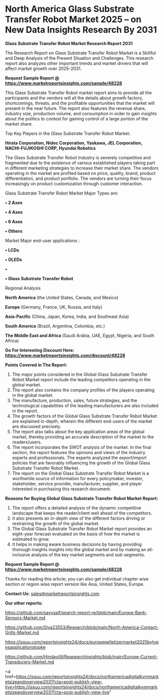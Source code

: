 # North America Glass Substrate Transfer Robot Market 2025 – on New Data Insights Research By 2031

<strong>Glass Substrate Transfer Robot Market Research Report 2031</strong>

The Research Report on Glass Substrate Transfer Robot Market is a Skillful and Deep Analysis of the Present Situation and Challenges. This research report also analyzes other important trends and market drivers that will affect market growth over 2025-2031.

<strong>Request Sample Report @ <a href=https://www.marketreportsinsights.com/sample/48228>https://www.marketreportsinsights.com/sample/48228</a></strong>

This Glass Substrate Transfer Robot market report aims to provide all the participants and the vendors will all the details about growth factors, shortcomings, threats, and the profitable opportunities that the market will present in the near future. The report also features the revenue share, industry size, production volume, and consumption in order to gain insights about the politics to contest for gaining control of a large portion of the market share.

Top Key Players in the Glass Substrate Transfer Robot Market:

<strong>Hirata Corporation, Nidec Corporation, Yaskawa, JEL Corporation, NACHI-FUJIKOSHI CORP, Hyundai Robotics</strong>

The Glass Substrate Transfer Robot Industry is severely competitive and fragmented due to the existence of various established players taking part in different marketing strategies to increase their market share. The vendors operating in the market are profiled based on price, quality, brand, product differentiation, and product portfolio. The vendors are turning their focus increasingly on product customization through customer interaction.

Glass Substrate Transfer Robot Market Major Types are:

<strong>•  2 Axes

•  4 Axes

•  6 Axes

•  Others</strong>

Market Major end-user applications :

<strong>•  LCDs

•  OLEDs

•  

•  Glass Substrate Transfer Robot</strong>

Regional Analysis

</u><strong><b>North America</b></strong> (the United States, Canada, and Mexico)

<strong><b>Europe </b></strong>(Germany, France, UK, Russia, and Italy)

<strong><b>Asia-Pacific</b></strong> (China, Japan, Korea, India, and Southeast Asia)

<strong><b>South America</b></strong> (Brazil, Argentina, Colombia, etc.)

<strong><b>The Middle East and Africa</b></strong> (Saudi Arabia, UAE, Egypt, Nigeria, and South Africa)

<strong>Go For Interesting Discount Here: <a href=https://www.marketreportsinsights.com/discount/48228>https://www.marketreportsinsights.com/discount/48228</a></strong>

<strong>Points Covered in The Report:</strong>
<ol>
  <li>The major points considered in the Global Glass Substrate Transfer Robot Market report include the leading competitors operating in the global market.</li>
  <li>The report also contains the company profiles of the players operating in the global market.</li>
  <li>The manufacture, production, sales, future strategies, and the technological capabilities of the leading manufacturers are also included in the report.</li>
  <li>The growth factors of the Global Glass Substrate Transfer Robot Market are explained in-depth, wherein the different end-users of the market are discussed precisely.</li>
  <li>The report also talks about the key application areas of the global market, thereby providing an accurate description of the market to the readers/users.</li>
  <li>The report incorporates the SWOT analysis of the market. In the final section, the report features the opinions and views of the industry experts and professionals. The experts analyzed the export/import policies that are favorably influencing the growth of the Global Glass Substrate Transfer Robot Market.</li>
  <li>The report on the Global Glass Substrate Transfer Robot Market is a worthwhile source of information for every policymaker, investor, stakeholder, service provider, manufacturer, supplier, and player interested in purchasing this research document.</li>
</ol>
<strong>Reasons for Buying Global Glass Substrate Transfer Robot Market Report:</strong>

<ol>
  <li>The report offers a detailed analysis of the dynamic competitive landscape that keeps the reader/client well ahead of the competitors.</li>
  <li>It also presents an in-depth view of the different factors driving or restraining the growth of the global market.</li>
  <li>The Global Glass Substrate Transfer Robot Market report provides an eight-year forecast evaluated on the basis of how the market is estimated to grow.</li>
  <li>It helps in making aware business decisions by having providing thorough insights insights into the global market and by making an all-inclusive analysis of the key market segments and sub-segments.</li>
</ol>
<strong>Request Sample Report @ <a href=https://www.marketreportsinsights.com/sample/48228>https://www.marketreportsinsights.com/sample/48228</a></strong>


Thanks for reading this article; you can also get individual chapter wise section or region wise report version like Asia, United States, Europe.

<strong>Contact Us:</strong>
sales@marketreportsinsights.com

<strong>Our other reports:</strong>

<a href=https://github.com/sayysaif/search-report-re/blob/main/Europe-Bank-Sensors-Market.md>https://github.com/sayysaif/search-report-re/blob/main/Europe-Bank-Sensors-Market.md</a>

<a href=https://github.com/Siya23553/Research/blob/main/North-America-Contact-Grills-Market.md>https://github.com/Siya23553/Research/blob/main/North-America-Contact-Grills-Market.md</a>

<a href=https://issuu.com/reportsinsights24/docs/europepelletizermarket2025bytypesapplicationstopke>https://issuu.com/reportsinsights24/docs/europepelletizermarket2025bytypesapplicationstopke</a>

<a href=https://github.com/Hindavii9/ReasearchInsights/blob/main/Europe-Current-Transducers-Market.md>https://github.com/Hindavii9/ReasearchInsights/blob/main/Europe-Current-Transducers-Market.md</a>

<a href=https://issuu.com/reportsinsights24/docs/northamericadigitalkvmmarketsizeandoverview2031?cta=post-publish-view-live>https://issuu.com/reportsinsights24/docs/northamericadigitalkvmmarketsizeandoverview2031?cta=post-publish-view-live</a>"
